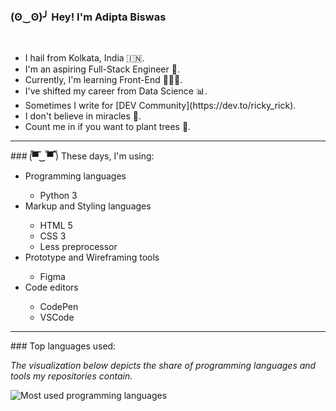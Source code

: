 ### (ʘ‿ʘ)╯ Hey! I'm Adipta Biswas
<br/>
<ul>
  <li>I hail from Kolkata, India 🇮🇳.</li>
  <li>I'm an aspiring Full-Stack Engineer 🚀.</li> 
  <li>Currently, I'm learning Front-End 👨🏽‍💻.</li>
  <li>I've shifted my career from Data Science 📊.</li>
  <li>Sometimes I write for [DEV Community](https://dev.to/ricky_rick).</li>
  <li>I don't believe in miracles 🔮.</li>
  <li>Count me in if you want to plant trees 🌳.</li>
</ul>
<hr/>
### (̿▀̿‿ ̿▀̿ ̿)  These days, I'm using:
<br/>
<ul>
  <li>Programming languages</li>
    <ul>
      <li>Python 3</li>
    </ul>
  <li>Markup and Styling languages</li>
    <ul>
      <li>HTML 5</li>
      <li>CSS 3</li>
      <li>Less preprocessor</li>
    </ul>
  <li>Prototype and Wireframing tools</li>
    <ul>
      <li>Figma</li>
    </ul>
  <li>Code editors</li>
    <ul>
      <li>CodePen</li>
      <li>VSCode</li>
    </ul>
</ul>
<hr/>
### Top languages used:
<br/>
<p><em>The visualization below depicts the share of programming languages and tools my repositories contain.</em></p>

![Most used programming languages](https://github-readme-stats.vercel.app/api/top-langs/?username=AdiptaBiswas&layout=compact&hide_border=true&layout=compact&theme=material-palenight)
